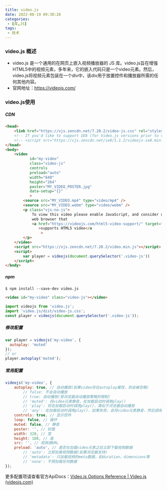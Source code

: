 ```yaml
---
title: video.js
date: 2022-08-19 09:30:28
categories:
 - [库,JS]
tags:
 - 技术
---
```


### video.js 概述

- video.js 是一个通用的在网页上嵌入视频播放器的 JS 库。video.js旨在增强HTML5中的视频元素，多年来，它的嵌入代码只是一个video元素。然后，video.js将视频元素包装在一个div中，该div用于放置控件和播放器所需的任何其他内容。
- 官网地址：https://videojs.com/

### video.js使用

##### CDN

```html
<head>
    <link href="https://vjs.zencdn.net/7.20.2/video-js.css" rel="stylesheet" />
    <!-- If you'd like to support IE8 (for Video.js versions prior to v7) -->
    <!-- <script src="https://vjs.zencdn.net/ie8/1.1.2/videojs-ie8.min.js"></script> -->
</head>
<body>
    <video
           id="my-video"
           class="video-js"
           controls
           preload="auto"
           width="640"
           height="264"
           poster="MY_VIDEO_POSTER.jpg"
           data-setup="{}"
           >
        <source src="MY_VIDEO.mp4" type="video/mp4" />
        <source src="MY_VIDEO.webm" type="video/webm" />
        <p class="vjs-no-js">
            To view this video please enable JavaScript, and consider upgrading to a
            web browser that
            <a href="https://videojs.com/html5-video-support/" target="_blank"
               >supports HTML5 video</a
                >
        </p>
    </video>
    <script src="https://vjs.zencdn.net/7.20.2/video.min.js"></script>
    <script>
        var player = videojs(document.querySelector('.video-js'))
    </script>
</body>
```

##### npm

```shell
$ npm install --save-dev video.js
```

```html
<video id="my-video" class="video-js"></video>
```

```js
import videojs from 'video.js';
import 'video.js/dist/video-js.css';
const player = videojs(document.querySelector('.video-js'));
```

##### 修改配置

```js
var player = videojs('my-video', {
  autoplay: 'muted'
});
// or
player.autoplay('muted');
```

##### 常用配置

```js
videojs('my-video', {
    autoplay: true, // 自动播放(如果video存在autoplay属性，则会被忽略)
        // false: 不会自动播放
        // true: 自动播放(受浏览器自动播放策略的限制)
        // 'muted': 将video元素静音，在加载启动时调用play()
        // 'play': 将在加载启动时调用play()，类似于浏览器自动播放
        // 'any': 在加载启动时调用play()，如果失败，会将video元素静音，然后调用play()
    controls: true, // 显示控件
    loop: false, // 循环
    muted: false, // 静音
    poster: '', // 封面
    width: 320, // 宽
    height: 180, // 高
    src: '', // 视频源URL
    preload: 'auto', // 是否在加载video元素之后立即下载视频数据
        // 'auto': 立即加载视频数据(如果浏览器支持)
        // 'metadata': 只加载视频的meta数据，如duration、dimensions等
        // 'none': 不预加载任何数据
});
```

更多配置项请查看官方ApiDocs：[Video.js Options Reference | Video.js (videojs.com)](https://videojs.com/guides/options/)

